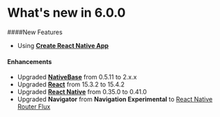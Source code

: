 #  What's new in 6.0.0

####New Features

*   Using [**Create React Native App**](https://github.com/react-community/create-react-native-app)

#### Enhancements

* Upgraded [**NativeBase**](http://nativebase.io/docs/v2.0.0/) from 0.5.11 to 2.x.x
* Upgraded [**React**](https://facebook.github.io/react/) from 15.3.2 to 15.4.2
* Upgraded [**React Native**](https://github.com/facebook/react-native) from 0.35.0 to 0.41.0
* Upgraded **Navigator** from **Navigation Experimental** to [React Native Router Flux](https://github.com/aksonov/react-native-router-flux)
